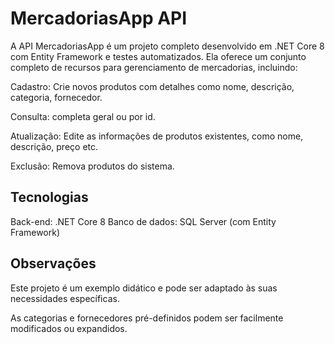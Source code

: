 # MercadoriasApp API

A API MercadoriasApp é um projeto completo desenvolvido em .NET Core 8 com Entity Framework e testes automatizados. Ela oferece um conjunto completo de recursos para gerenciamento de mercadorias, incluindo:

Cadastro: Crie novos produtos com detalhes como nome, descrição, categoria, fornecedor.

Consulta: completa geral ou por id.

Atualização: Edite as informações de produtos existentes, como nome, descrição, preço etc.

Exclusão: Remova produtos do sistema.


## Tecnologias

Back-end: .NET Core 8
Banco de dados: SQL Server (com Entity Framework)

## Observações

Este projeto é um exemplo didático e pode ser adaptado às suas necessidades específicas.

As categorias e fornecedores pré-definidos podem ser facilmente modificados ou expandidos.